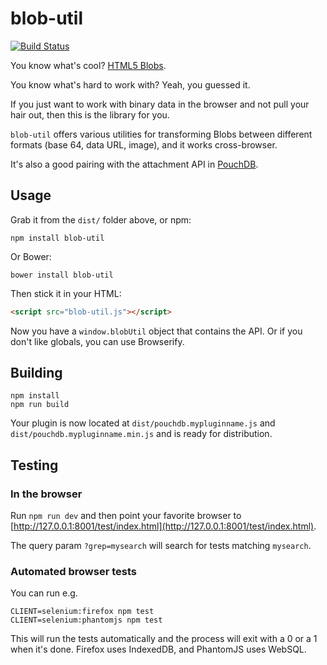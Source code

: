 blob-util
=====

[![Build Status](https://travis-ci.org/nolanlawson/blob-util.svg)](https://travis-ci.org/nolanlawson/blob-util)

You know what's cool? [HTML5 Blobs](https://developer.mozilla.org/en-US/docs/Web/API/Blob?redirectlocale=en-US&redirectslug=DOM%2FBlob).

You know what's hard to work with? Yeah, you guessed it.

If you just want to work with binary data in the browser and not pull your hair out, then this is the library for you.

`blob-util` offers various utilities for transforming Blobs between different formats (base 64, data URL, image), and it works
cross-browser.

It's also a good pairing with the attachment API in [PouchDB](http://pouchdb.com).

Usage
------

Grab it from the `dist/` folder above, or npm:

```
npm install blob-util
```

Or Bower:

```
bower install blob-util
```

Then stick it in your HTML:

```html
<script src="blob-util.js"></script>
```

Now you have a `window.blobUtil` object that contains the API. Or if you don't like
globals, you can use Browserify.


Building
----
    npm install
    npm run build

Your plugin is now located at `dist/pouchdb.mypluginname.js` and `dist/pouchdb.mypluginname.min.js` and is ready for distribution.



Testing
----


### In the browser

Run `npm run dev` and then point your favorite browser to [http://127.0.0.1:8001/test/index.html](http://127.0.0.1:8001/test/index.html).

The query param `?grep=mysearch` will search for tests matching `mysearch`.

### Automated browser tests

You can run e.g.

    CLIENT=selenium:firefox npm test
    CLIENT=selenium:phantomjs npm test

This will run the tests automatically and the process will exit with a 0 or a 1 when it's done. Firefox uses IndexedDB, and PhantomJS uses WebSQL.